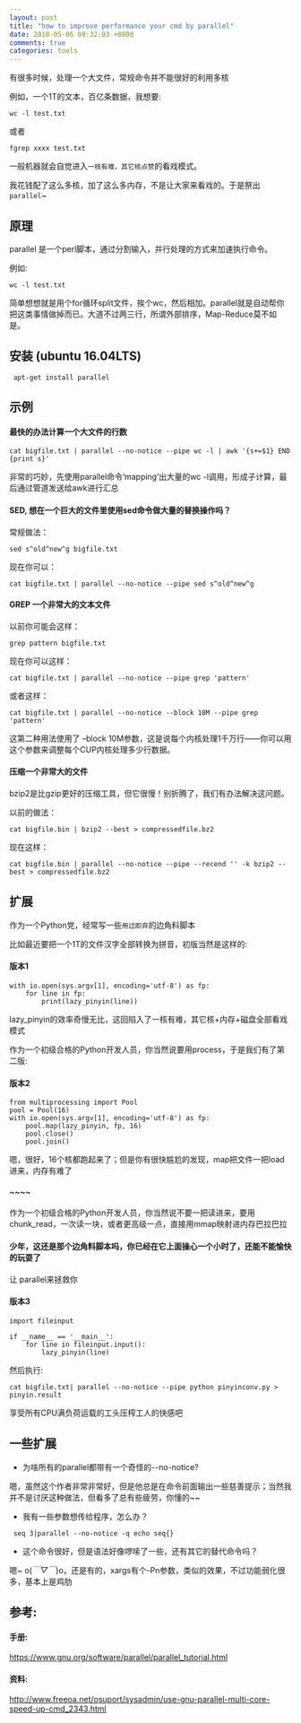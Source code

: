 ```yaml
---
layout: post
title: "how to improve performance your cmd by parallel"
date: 2018-05-06 09:32:03 +0800
comments: true
categories: tools
---
```


有很多时候，处理一个大文件，常规命令并不能很好的利用多核

<!-- more -->

例如，一个1T的文本，百亿条数据，我想要:

```
wc -l test.txt
```

或者

```
fgrep xxxx test.txt
```

一般机器就会自觉进入`一核有难，其它核点赞`的看戏模式。

我花钱配了这么多核，加了这么多内存，不是让大家来看戏的。于是祭出`parallel`~

## 原理

parallel 是一个perl脚本，通过分割输入，并行处理的方式来加速执行命令。

例如:

```
wc -l test.txt
```

简单想想就是用个for循环split文件，挨个wc，然后相加。parallel就是自动帮你把这类事情做掉而已。大道不过两三行，所谓外部排序，Map-Reduce莫不如是。

## 安装 (ubuntu 16.04LTS)

```
 apt-get install parallel
```


## 示例

#### 最快的办法计算一个大文件的行数

```
cat bigfile.txt | parallel --no-notice --pipe wc -l | awk '{s+=$1} END {print s}'
```

非常的巧妙，先使用parallel命令‘mapping’出大量的wc -l调用，形成子计算，最后通过管道发送给awk进行汇总


#### SED, 想在一个巨大的文件里使用sed命令做大量的替换操作吗？

常规做法：
```
sed s^old^new^g bigfile.txt
```

现在你可以：
```
cat bigfile.txt | parallel --no-notice --pipe sed s^old^new^g
```

#### GREP 一个非常大的文本文件

以前你可能会这样：

```
grep pattern bigfile.txt
```

现在你可以这样：
```
cat bigfile.txt | parallel --no-notice --pipe grep 'pattern'
```

或者这样：
```
cat bigfile.txt | parallel --no-notice --block 10M --pipe grep 'pattern'
```

这第二种用法使用了 –block 10M参数，这是说每个内核处理1千万行——你可以用这个参数来调整每个CUP内核处理多少行数据。

#### 压缩一个非常大的文件

bzip2是比gzip更好的压缩工具，但它很慢！别折腾了，我们有办法解决这问题。

以前的做法：
```
cat bigfile.bin | bzip2 --best > compressedfile.bz2
```

现在这样：
```
cat bigfile.bin | parallel --no-notice --pipe --recend '' -k bzip2 --best > compressedfile.bz2
```

## 扩展

作为一个Python党，经常写一些`用过即弃`的边角料脚本

比如最近要把一个1T的文件汉字全部转换为拼音，初版当然是这样的:

#### 版本1

```
with io.open(sys.argv[1], encoding='utf-8') as fp:
    for line in fp:
        print(lazy_pinyin(line))
```

lazy_pinyin的效率奇慢无比，这回陷入了一核有难，其它核+内存+磁盘全部看戏模式


作为一个初级合格的Python开发人员，你当然说要用process，于是我们有了第二版:

#### 版本2

```
from multiprocessing import Pool
pool = Pool(16)
with io.open(sys.argv[1], encoding='utf-8') as fp:
    pool.map(lazy_pinyin, fp, 16)
    pool.close()
    pool.join()
```

嗯，很好，16个核都跑起来了；但是你有很快尴尬的发现，map把文件一把load进来，内存有难了


#### ~~~~

作为一个初级合格的Python开发人员，你当然说不要一把读进来，要用chunk_read，一次读一块，或者更高级一点，直接用mmap映射进内存巴拉巴拉


#### 少年，这还是那个边角料脚本吗，你已经在它上面操心一个小时了，还能不能愉快的玩耍了

让 parallel来拯救你

#### 版本3

```
import fileinput

if __name__ == '__main__':
    for line in fileinput.input():
        lazy_pinyin(line)
```

然后执行:

```
cat bigfile.txt| parallel --no-notice --pipe python pinyinconv.py > pinyin.result
```

享受所有CPU满负荷运载的工头压榨工人的快感吧


## 一些扩展

* 为啥所有的parallel都带有一个奇怪的--no-notice?

嗯，虽然这个作者非常非常好，但是他总是在命令前面输出一些慈善提示；当然我并不是讨厌这种做法，但看多了总有些疲劳，你懂的~~


* 我有一些参数想传给程序，怎么办？

```
 seq 3|parallel --no-notice -q echo seq{}
```

* 这个命令很好，但是语法好像啰嗦了一些，还有其它的替代命令吗？

嗯~ o(*￣▽￣*)o，还是有的，xargs有个-Pn参数，类似的效果，不过功能弱化很多，基本上是鸡肋


## 参考:

#### 手册:

https://www.gnu.org/software/parallel/parallel_tutorial.html

#### 资料:

http://www.freeoa.net/osuport/sysadmin/use-gnu-parallel-multi-core-speed-up-cmd_2343.html

